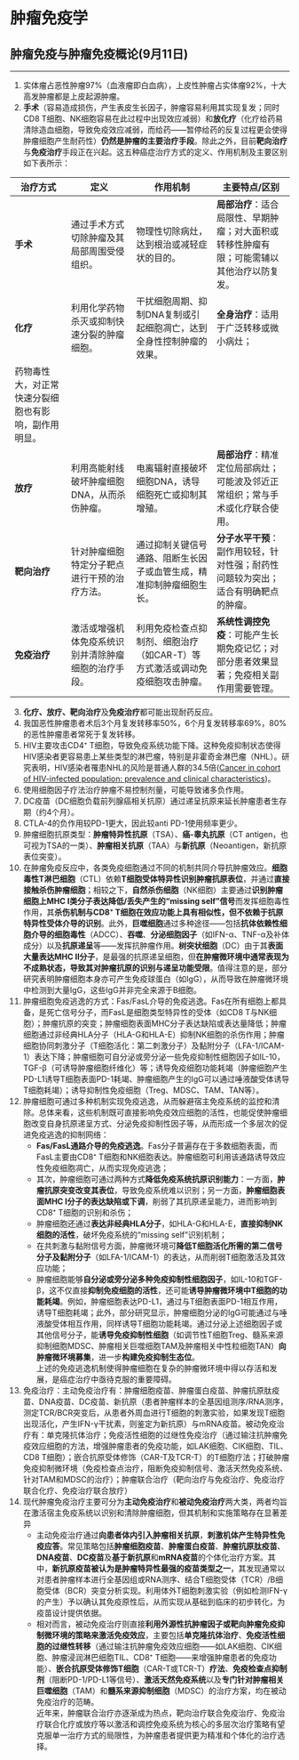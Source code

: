# 肿瘤免疫学

</aside>

## 肿瘤免疫与肿瘤免疫概论(9月11日)

---


1. 实体瘤占恶性肿瘤97%（血液瘤即白血病），上皮性肿瘤占实体瘤92%，十大高发肿瘤都是上皮起源肿瘤。
2. **手术**（容易造成损伤，产生表皮生长因子，肿瘤容易利用其实现复发；同时CD8 T细胞、NK细胞容易在此过程中出现效应减弱）和**放化疗**（化疗给药易清除造血细胞，导致免疫效应减弱，而给药——暂停给药的反复过程更会使得肿瘤细胞产生耐药性）**仍然是肿瘤的主要治疗手段**。除此之外，目前**靶向治疗**与**免疫治疗**手段正在兴起。这五种癌症治疗方式的定义、作用机制及主要区别如下表所示：

| **治疗方式** | **定义** | **作用机制** | **主要特点/区别** |
| --- | --- | --- | --- |
| **手术** | 通过手术方式切除肿瘤及其局部周围受侵组织。 | 物理性切除病灶，达到根治或减轻症状的目的。 | **局部治疗**：适合局限性、早期肿瘤；对大面积或转移性肿瘤有限；可能需辅以其他治疗以防复发。 |
| **化疗** | 利用化学药物杀灭或抑制快速分裂的肿瘤细胞。 | 干扰细胞周期、抑制DNA复制或引起细胞凋亡，达到全身性控制肿瘤的效果。 | **全身治疗**：适用于广泛转移或微小病灶；
药物毒性大，对正常快速分裂细胞也有影响，副作用明显。 |
| **放疗** | 利用高能射线破坏肿瘤细胞DNA，从而杀伤肿瘤。 | 电离辐射直接破坏细胞DNA，诱导细胞死亡或抑制其增殖。 | **局部治疗**：精准定位局部病灶；可能波及邻近正常组织；常与手术或化疗联合使用。 |
| **靶向治疗** | 针对肿瘤细胞特定分子靶点进行干预的治疗方法。 | 通过抑制关键信号通路、阻断生长因子或血管生成，精准抑制肿瘤细胞生长。 | **分子水平干预**：副作用较轻，针对性强；耐药性问题较为突出；适合有明确靶点的肿瘤。 |
| **免疫治疗** | 激活或增强机体免疫系统识别并清除肿瘤细胞的治疗手段。 | 利用免疫检查点抑制剂、细胞治疗（如CAR-T）等方式激活或调动免疫细胞攻击肿瘤。 | **系统性调控免疫**：可能产生长期免疫记忆；对部分患者效果显著；免疫相关副作用需要管理。 |

3. **化疗、放疗、靶向治疗**及**免疫治疗**都可能出现耐药反应。
4. 我国恶性肿瘤患者术后3个月复发转移率50%，6个月复发转移率69%，80%的恶性肿瘤患者常死于复发转移。
5. HIV主要攻击CD4⁺ T细胞，导致免疫系统功能下降。这种免疫抑制状态使得HIV感染者更容易患上某些类型的淋巴瘤，特别是非霍奇金淋巴瘤（NHL）。研究表明，HIV感染者罹患NHL的风险是普通人群的34.5倍([Cancer in cohort of HIV-infected population: prevalence and clinical characteristics](https://link.springer.com/article/10.1007/s00432-010-0911-y))。
6. 使用细胞因子疗法治疗肿瘤不易控制剂量，可能导致诸多负作用。
7. DC疫苗（DC细胞负载前列腺癌相关抗原）通过递呈抗原来延长肿瘤患者生存期（约4个月）。
8. CTLA-4的负作用较PD-1更大，因此较anti PD-1使用频率更少。
9. 肿瘤细胞抗原类型：**肿瘤特异性抗原**（TSA）、**癌-睾丸抗原**（CT antigen，也可视为TSA的一类）、**肿瘤相关抗原**（TAA）与**新抗原**（Neoantigen，新抗原表位突变）。
10. 在肿瘤免疫反应中，各类免疫细胞通过不同的机制共同介导抗肿瘤效应。**细胞毒性T淋巴细胞**（CTL）依赖**T细胞受体特异性识别肿瘤抗原表位**，并通过**直接接触杀伤肿瘤细胞**；相较之下，**自然杀伤细胞**（NK细胞）主要通过**识别肿瘤细胞上MHC I类分子表达降低/丢失产生的“missing self”信号**而发挥细胞毒性作用，其**杀伤机制与CD8⁺ T细胞在效应功能上具有相似性，但不依赖于抗原特异性受体介导的识别**。此外，**巨噬细胞**通过多种途径——包括**抗体依赖性细胞介导的细胞毒性**（ADCC）、**吞噬**、**分泌细胞因子**（如IFN-α、TNF-α及补体成分）以及**抗原递呈**等——发挥抗肿瘤作用。**树突状细胞**（DC）由于其**表面大量表达MHC II分子**，是最强的抗原递呈细胞，但**在肿瘤微环境中通常表现为不成熟状态，导致其对肿瘤抗原的识别与递呈功能受限**。值得注意的是，部分研究表明肿瘤细胞本身亦可产生免疫球蛋白（如IgG），从而导致在肿瘤微环境中检测到大量IgG，这些IgG并非完全来源于B细胞。
11. 肿瘤细胞免疫逃逸的方式：Fas/FasL介导的免疫逃逸。Fas在所有细胞上都具备，是死亡信号分子，而FasL是细胞类型特异性的受体（如CD8 T与NK细胞）；肿瘤抗原的突变；肿瘤细胞表面MHC分子表达缺陷或表达量降低；肿瘤细胞通过非经典HLA分子（HLA-G和HLA-E）抑制NK细胞的杀伤作用；肿瘤细胞协同刺激分子（T细胞活化：第二刺激分子）及黏附分子（LFA-1/ICAM-1）表达下降；肿瘤细胞可自分泌或旁分泌一些免疫抑制性细胞因子如IL-10，TGF-β（可诱导肿瘤细胞纤维化）等；诱导免疫细胞功能耗竭（肿瘤细胞产生PD-L1诱导T细胞表面PD-1耗竭、肿瘤细胞产生的IgG可以通过唾液酸受体诱导T细胞耗竭）；诱导抑制性免疫细胞（Treg、MDSC、TAM、TAN等）。
12. 肿瘤细胞可通过多种机制实现免疫逃逸，从而躲避宿主免疫系统的监控和清除。总体来看，这些机制既可直接影响免疫效应细胞的活性，也能促使肿瘤细胞改变自身抗原递呈方式、分泌免疫抑制性因子等，从而形成一个多层次的促进免疫逃逸的抑制网络：
    * **Fas/FasL通路介导的免疫逃逸**。Fas分子普遍存在于多数细胞表面，而FasL主要由CD8⁺ T细胞和NK细胞表达。肿瘤细胞可利用该通路诱导效应性免疫细胞凋亡，从而实现免疫逃逸；
    * 其次，肿瘤细胞可通过两种方式**降低免疫系统抗原识别能力**：一方面，**肿瘤抗原突变改变其表位**，导致免疫系统难以识别；另一方面，**肿瘤细胞表面MHC I分子的表达缺陷或下调**，削弱了其抗原递呈能力，进而影响到CD8⁺ T细胞的识别和杀伤；
    * 肿瘤细胞还通过**表达非经典HLA分子**，如HLA-G和HLA-E，**直接抑制NK细胞的活性**，破坏免疫系统的“missing self”识别机制；
    * 在共刺激与黏附信号方面，肿瘤微环境可**降低T细胞活化所需的第二信号分子及黏附分子**（如LFA-1/ICAM-1）的表达，从而削弱T细胞激活及其效应功能；
    * 肿瘤细胞能够**自分泌或旁分泌多种免疫抑制性细胞因子**，如IL-10和TGF-β，这不仅直接**抑制免疫细胞的活性**，还可能**诱导肿瘤微环境中T细胞的功能耗竭**。例如，肿瘤细胞表达PD-L1，通过与T细胞表面PD-1相互作用，诱导T细胞耗竭；此外，部分研究显示，肿瘤细胞分泌的IgG可能通过与唾液酸受体相互作用，同样诱导T细胞功能耗竭。通过分泌上述细胞因子或其他信号分子，能**诱导免疫抑制性细胞**（如调节性T细胞Treg、髓系来源抑制细胞MDSC、肿瘤相关巨噬细胞TAM及肿瘤相关中性粒细胞TAN）**向肿瘤微环境募集**，进一步**构建免疫抑制生态位**。  
上述的免疫逃逸机制使得肿瘤细胞在复杂的肿瘤微环境中得以存活和发展，是癌症治疗中亟待克服的重要障碍。
13. 免疫治疗：主动免疫治疗有：肿瘤细胞疫苗、肿瘤蛋白疫苗、肿瘤抗原肽疫苗、DNA疫苗、DC疫苗、新抗原（患者肿瘤样本的全基因组测序/RNA测序，测定TCR/BCR突变后，从患者外周血进行T细胞的刺激实验，如果发现T细胞出现活化，产生IFN-γ干扰素，则鉴定为新抗原）与mRNA疫苗。被动免疫治疗有：单克隆抗体治疗；免疫活性细胞的过继性免疫治疗（通过输注抗肿瘤免疫效应细胞的方法，增强肿瘤患者的免疫功能，如LAK细胞、CIK细胞、TIL、CD8 T细胞）；嵌合抗原受体修饰（CAR-T及TCR-T）的T细胞疗法；打破肿瘤免疫抑制微环境（免疫检查点治疗，阻断免疫抑制信号、激活天然免疫系统、针对TAM和MDSC的治疗）；肿瘤联合治疗（靶向治疗与免疫治疗、免疫治疗联合化疗、免疫治疗联合放疗）
14. 现代肿瘤免疫治疗主要可分为**主动免疫治疗**和**被动免疫治疗**两大类，两者均旨在激活宿主免疫系统以识别和清除肿瘤细胞，但其机制和实施策略存在显著差异
    * 主动免疫治疗通过**向患者体内引入肿瘤相关抗原**，**刺激机体产生特异性免疫应答**。常见策略包括**肿瘤细胞疫苗**、**肿瘤蛋白疫苗**、**肿瘤抗原肽疫苗**、**DNA疫苗**、**DC疫苗**及**基于新抗原**和**mRNA疫苗**的个体化治疗方案。其中，**新抗原疫苗被认为是肿瘤特异性最强的疫苗类型之一**，其发现通常以对患者肿瘤样本进行全基因组或RNA测序、结合T细胞受体（TCR）/B细胞受体（BCR）突变分析实现。利用体外T细胞刺激实验（例如检测IFN-γ的产生）予以确认其免疫原性后，从而实现从基础到临床的初步转化，为疫苗设计提供依据。
    * 相对而言，被动免疫治疗则直接**利用外源性抗肿瘤因子或靶向肿瘤免疫抑制微环境的策略来激活免疫效应**，主要包括**单克隆抗体治疗**、**免疫活性细胞的过继性转移**（通过输注抗肿瘤免疫效应细胞——如LAK细胞、CIK细胞、肿瘤浸润淋巴细胞TIL、CD8⁺ T细胞——来增强肿瘤患者的免疫功能）、**嵌合抗原受体修饰T细胞**（CAR-T或TCR-T）**疗法**、**免疫检查点抑制剂**（阻断PD-1/PD-L1等信号）、**激活天然免疫系统**以及**专门针对肿瘤相关巨噬细胞**（TAM）和**髓系来源抑制细胞**（MDSC）的治疗方案，均在被动免疫治疗的范畴。  
近年来，肿瘤联合治疗亦逐渐成为热点，靶向治疗联合免疫治疗、免疫治疗联合化疗或放疗等以激活和调控免疫系统为核心的多层次治疗策略有望克服单一治疗方式的局限性，为肿瘤患者提供更为精准和个体化的治疗选择。
